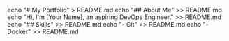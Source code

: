 echo "# My Portfolio" > README.md
echo "## About Me" >> README.md
echo "Hi, I'm [Your Name], an aspiring DevOps Engineer." >> README.md
echo "## Skills" >> README.md
echo "- Git" >> README.md
echo "- Docker" >> README.md

